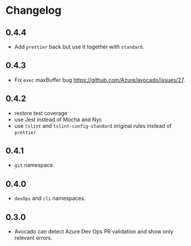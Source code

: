 # Changelog

## 0.4.4

- Add `prettier` back but use it together with `standard`.

## 0.4.3

- Fix `exec` maxBuffer bug https://github.com/Azure/avocado/issues/27.

## 0.4.2

- restore test coverage
- use Jest instead of Mocha and Nyc
- use `tslint` and `tslint-config-standard` original rules instead of `prettier`

## 0.4.1

- `git` namespace.

## 0.4.0

- `devOps` and `cli` namespaces.

## 0.3.0

- Avocado can detect Azure Dev Ops PR validation and show only relevant errors.